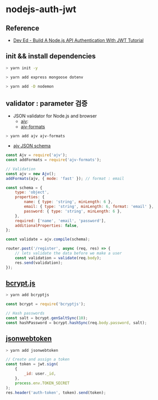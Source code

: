 # nodejs-auth-jwt

## Reference

- [Dev Ed - Build A Node.js API Authentication With JWT Tutorial](https://www.youtube.com/watch?v=2jqok-WgelI)

## init && install dependencies

```sh
> yarn init -y

> yarn add express mongoose dotenv

> yarn add -D nodemon
```

## validator : parameter 검증

- JSON validator for Node.js and browser
  - [ajv](https://www.npmjs.com/package/ajv):
  - [ajv-formats](https://www.npmjs.com/package/ajv-formats)

```sh
> yarn add ajv ajv-formats
```

- [ajv JSON schema](https://ajv.js.org/json-schema.html)

```js
const Ajv = require('ajv');
const addFormats = require('ajv-formats');

// Validation
const ajv = new Ajv();
addFormats(ajv, { mode: 'fast' }); // format : email

const schema = {
	type: 'object',
	properties: {
		name: { type: 'string', minLength: 6 },
		email: { type: 'string', minLength: 6, format: 'email' },
		password: { type: 'string', minLength: 6 },
	},
	required: ['name', 'email', 'password'],
	additionalProperties: false,
};

const validate = ajv.compile(schema);

router.post('/register', async (req, res) => {
	// lets validate the data before we make a user
	const validation = validate(req.body);
	res.send(validation);
});
```

## [bcrypt.js](https://github.com/dcodeIO/bcrypt.js#readme)

```sh
> yarn add bcryptjs
```

```js
const bcrypt = require('bcryptjs');

// Hash passwords
const salt = bcrypt.genSaltSync(10);
const hashPassword = bcrypt.hashSync(req.body.password, salt);
```

## [jsonwebtoken](https://jwt.io/)

```sh
> yarn add jsonwebtoken
```

```js
// Create and assign a token
const token = jwt.sign(
	{
		_id: user._id,
	},
	process.env.TOKEN_SECRET
);
res.header('auth-token', token).send(token);
```
